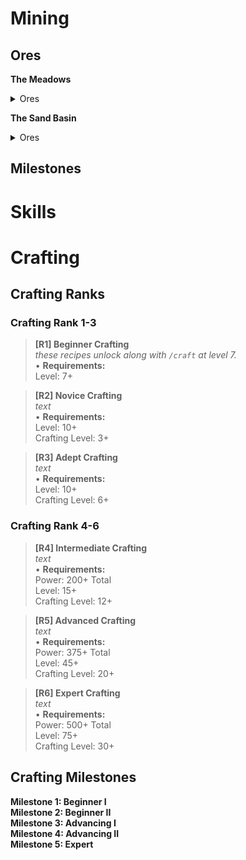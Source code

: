 # Mining

## Ores
**The Meadows**
<details> <summary> Ores </summary>
    
```
Dirt (Standard Yield: 8-23)
Required Grade: 0
Location: The Meadows
```
```
Stone (Standard Yield: 6-17)
Required Grade: 4.5
Location: The Meadows
```
```
Coal (Standard Yield: 6-15)
Required Grade: 8.25
Location: The Meadows
```

</details>

**The Sand Basin**
<details> <summary> Ores </summary>
    
```
Sand (Standard Yield: 4-33)
Required Grade: 3
Location: The Sand Basin
```
```
Sandstone (Standard Yield: 4-33)
Required Grade: 13
Location: The Sand Basin
```
```
Topaz (Standard Yield: 4-33)
Required Grade: 24.75
Location: The Sand Basin
```

</details>

## Milestones

# Skills

# Crafting



## Crafting Ranks
### Crafting Rank 1-3
> **[R1] Beginner Crafting** <br>
> *these recipes unlock along with `/craft` at level 7.* <br>
> • **Requirements:** <br>
> Level: 7+ <br>

> **[R2] Novice Crafting** <br>
> *text* <br>
> • **Requirements:** <br>
> Level: 10+ <br>
> Crafting Level: 3+ <br>

> **[R3] Adept Crafting** <br>
> *text* <br>
> • **Requirements:** <br>
> Level: 10+ <br>
> Crafting Level: 6+ <br>

### Crafting Rank 4-6
> **[R4] Intermediate Crafting** <br>
> *text* <br>
> • **Requirements:** <br>
> Power: 200+ Total <br>
> Level: 15+ <br>
> Crafting Level: 12+ <br>

> **[R5] Advanced Crafting** <br>
> *text* <br>
> • **Requirements:** <br>
> Power: 375+ Total <br>
> Level: 45+ <br>
> Crafting Level: 20+ <br>

> **[R6] Expert Crafting** <br>
> *text* <br>
> • **Requirements:** <br>
> Power: 500+ Total <br>
> Level: 75+ <br>
> Crafting Level: 30+ <br>

## Crafting Milestones
**Milestone 1: Beginner I** <br>
**Milestone 2: Beginner II** <br>
**Milestone 3: Advancing I** <br>
**Milestone 4: Advancing II** <br>
**Milestone 5: Expert** <br>

